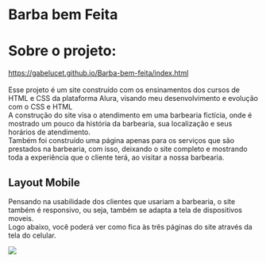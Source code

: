 # Barba bem Feita

# Sobre o projeto:
https://gabelucet.github.io/Barba-bem-feita/index.html<br><br>
Esse projeto é um site construído com os ensinamentos dos cursos de HTML e CSS da plataforma Alura, visando meu desenvolvimento e evolução com o CSS e HTML<br>
A construção do site visa o atendimento em uma barbearia fictícia, onde é mostrado um pouco da história da barbearia, sua localização e seus horários de atendimento.<br>
Também foi construído uma página apenas para os serviços que são prestados na barbearia, com isso, deixando o site completo e mostrando toda a experiência que o cliente terá, ao visitar a nossa barbearia.

## Layout Mobile
Pensando na usabilidade dos clientes que usariam a barbearia, o site também é responsivo, ou seja, também se adapta a tela de dispositivos moveis.<br>
Logo abaixo, você poderá ver como fica às três páginas do site através da tela do celular.
<div>
<img src="assets/1.gif"
</div>
